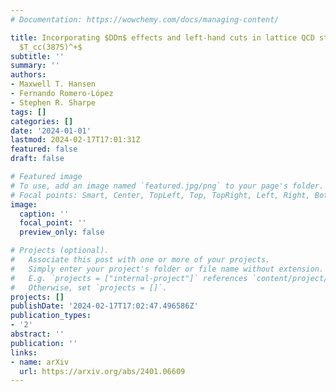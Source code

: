 ```yaml
---
# Documentation: https://wowchemy.com/docs/managing-content/

title: Incorporating $DDπ$ effects and left-hand cuts in lattice QCD studies of the
  $T_cc(3875)^+$
subtitle: ''
summary: ''
authors:
- Maxwell T. Hansen
- Fernando Romero-López
- Stephen R. Sharpe
tags: []
categories: []
date: '2024-01-01'
lastmod: 2024-02-17T17:01:31Z
featured: false
draft: false

# Featured image
# To use, add an image named `featured.jpg/png` to your page's folder.
# Focal points: Smart, Center, TopLeft, Top, TopRight, Left, Right, BottomLeft, Bottom, BottomRight.
image:
  caption: ''
  focal_point: ''
  preview_only: false

# Projects (optional).
#   Associate this post with one or more of your projects.
#   Simply enter your project's folder or file name without extension.
#   E.g. `projects = ["internal-project"]` references `content/project/deep-learning/index.md`.
#   Otherwise, set `projects = []`.
projects: []
publishDate: '2024-02-17T17:02:47.496586Z'
publication_types:
- '2'
abstract: ''
publication: ''
links:
- name: arXiv
  url: https://arxiv.org/abs/2401.06609
---
```

